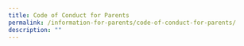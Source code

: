 ```yaml
---
title: Code of Conduct for Parents
permalink: /information-for-parents/code-of-conduct-for-parents/
description: ""
---
```

